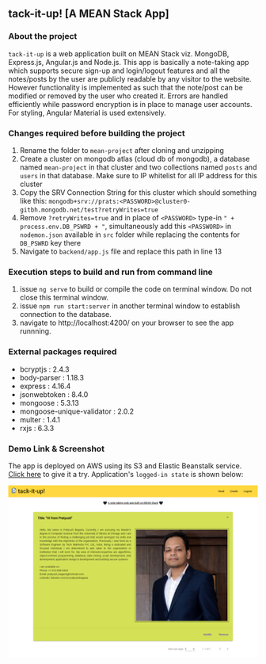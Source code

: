 ## tack-it-up! [A MEAN Stack App]

### About the project
`tack-it-up` is a web application built on MEAN Stack viz. MongoDB, Express.js, Angular.js and Node.js. This app is basically a note-taking app which supports secure sign-up and login/logout features and all the notes/posts by the user are publicly readable by any visitor to the website. However functionality is implemented as such that the note/post can be modified or removed by the user who created it. Errors are handled efficiently while password encryption is in place to manage user accounts. For styling, Angular Material is used extensively.

### Changes required before building the project
1. Rename the folder to `mean-project` after cloning and unzipping
2. Create a cluster on mongodb atlas (cloud db of mongodb), a database named `mean-project` in that cluster and two collections named `posts` and `users` in that database. Make sure to IP whitelist for all IP address for this cluster
3. Copy the SRV Connection String for this cluster which should something like this: `mongodb+srv://prats:<PASSWORD>@cluster0-gitbh.mongodb.net/test?retryWrites=true`
4. Remove `?retryWrites=true` and in place of `<PASSWORD>` type-in `" + process.env.DB_PSWRD + "`, simultaneously add this `<PASSWORD>` in `nodemon.json` available in `src` folder while replacing the contents for `DB_PSWRD` key there
5. Navigate to `backend/app.js` file and replace this path in line 13


### Execution steps to build and run from command line
1. issue `ng serve` to build or compile the code on terminal window. Do not close this terminal window.
2. issue `npm run start:server` in another terminal window to establish connection to the database.
3. navigate to http://localhost:4200/ on your browser to see the app runnning.

### External packages required

 - bcryptjs : 2.4.3
 - body-parser : 1.18.3
 - express : 4.16.4
 - jsonwebtoken : 8.4.0
 - mongoose : 5.3.13
 - mongoose-unique-validator : 2.0.2
 - multer : 1.4.1
 - rxjs : 6.3.3


### Demo Link & Screenshot

The app is deployed on AWS using its S3 and Elastic Beanstalk service. [Click here](http://tack-it-up.s3-website-us-east-1.amazonaws.com) to give it a try. Application's `logged-in state` is shown below:

![](tack-it-up.png)